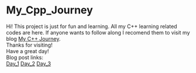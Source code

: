 # My_Cpp_Journey
Hi! This project is just for fun and learning. All my C++ learning related codes are here. If anyone wants to follow along I recomend them to visit my blog [My C++ Journey](https://sumitcpp.blogspot.com/).<br>
Thanks for visiting!<br>
Have a great day!<br>
Blog post links:<br>
[Day_1](https://sumitcpp.blogspot.com/2023/06/day1.html)  [Day_2](https://sumitcpp.blogspot.com/2023/06/day2.html)  [Day_3](https://sumitcpp.blogspot.com/2023/06/day3.html)
